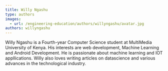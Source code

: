 ```yaml
---
title: Willy Ngashu
type: authors
images:
  - url: /engineering-education/authors/willyngashu/avatar.jpg
authors: willyngashu
---
```

Willy Ngashu is a Fourth-year Computer Science student at MultiMedia University of Kenya. His interests are web development, Machine Learning and Android Development. He is passionate about machine learning and IOT appllications. Willy also loves writing articles on datascience and various advances in the technological industry.
